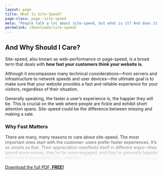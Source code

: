 ```yaml
---
layout: page
title: What Is Site-Speed?
page-class: page--site-speed
meta: "People talk a lot about site-speed, but what is it? And does it matter?"
permalink: /downloads/site-speed/
---
```


## And Why Should I Care?

Site-speed, also known as web-performance or page-speed, is a broad term that
deals with **how fast your customers think your website is.**

Although it encompasses many technical considerations—from servers and
infrastructure to network speeds and user devices—the ultimate goal is to make
sure that your website provides a fast and reliable experience for your
visitors, regardless of their situation.

Generally speaking, the faster a user’s experience is, the happier they will be.
This is crucial on the web where people are fickle and exhibit short attention
spans. Site-speed could be the difference between missing and making a sale.

### Why Fast Matters

<style>
.c-mask {
  position: relative;
}

.c-mask::after {
  content: "";
  position: absolute;
  top:    0;
  right:  0;
  bottom: 0;
  left:   0;
  background-image: linear-gradient(rgba(249, 249, 249, 0), #f9f9f9);
}
</style>

<p class="c-mask">There are many, many reasons to care about site-speed. The
most important ones start with the customer: users prefer faster experiences.
It’s as simple as that. Their appreciation manifests itself in different
ways—they spend more money, they’re far more engaged, and they’re generally
happier and more impressed by your website.</p>

<a href="/downloads/site-speed.pdf.html" class="btn  btn--positive  btn--full">Download the full PDF, <b>FREE!</b></a>
